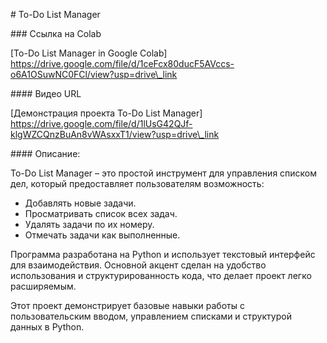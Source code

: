 ﻿\# To-Do List Manager

\### Ссылка на Colab

[To-Do List Manager in Google Colab] https://drive.google.com/file/d/1ceFcx80ducF5AVccs-o6A1OSuwNC0FCl/view?usp=drive\_link

\#### Видео URL

[Демонстрация проекта To-Do List Manager] https://drive.google.com/file/d/1lUsG42QJf-klgWZCQnzBuAn8vWAsxxT1/view?usp=drive\_link

\#### Описание:

To-Do List Manager – это простой инструмент для управления списком дел, который предоставляет пользователям возможность:

- Добавлять новые задачи.
- Просматривать список всех задач.
- Удалять задачи по их номеру.
- Отмечать задачи как выполненные.

Программа разработана на Python и использует текстовый интерфейс для взаимодействия. Основной акцент сделан на удобство использования и структурированность кода, что делает проект легко расширяемым.

Этот проект демонстрирует базовые навыки работы с пользовательским вводом, управлением списками и структурой данных в Python.
